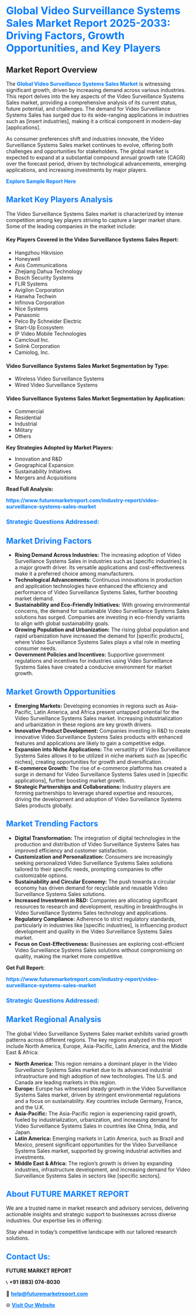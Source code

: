<h1 style="color: #007BFF;">Global Video Surveillance Systems Sales Market Report 2025-2033: Driving Factors, Growth Opportunities, and Key Players</h1>

<section id="overview">
<h2>Market Report Overview</h2>
<p>The <a href="https://www.futuremarketreport.com/industry-report/video-surveillance-systems-sales-market" style="color: #007BFF; text-decoration: none;"><strong>Global Video Surveillance Systems Sales Market</strong></a> is witnessing significant growth, driven by increasing demand across various industries. This report delves into the key aspects of the Video Surveillance Systems Sales market, providing a comprehensive analysis of its current status, future potential, and challenges. The demand for Video Surveillance Systems Sales has surged due to its wide-ranging applications in industries such as [insert industries], making it a critical component in modern-day [applications].</p>
<p>As consumer preferences shift and industries innovate, the Video Surveillance Systems Sales market continues to evolve, offering both challenges and opportunities for stakeholders. The global market is expected to expand at a substantial compound annual growth rate (CAGR) over the forecast period, driven by technological advancements, emerging applications, and increasing investments by major players.</p>
</section>

<section id="overview">
<p><a href="https://www.futuremarketreport.com/request-sample/reportId=109725" style="color: #007BFF; text-decoration: none;"><strong>Explore Sample Report Here</strong></a></p>
</section>

<section id="key-players">
<h2 style="color: #007BFF;">Market Key Players Analysis</h2>
<p>The Video Surveillance Systems Sales market is characterized by intense competition among key players striving to capture a larger market share. Some of the leading companies in the market include:</p>
<h4>Key Players Covered in the Video Surveillance Systems Sales Report:</h4>
<ul><li>Hangzhou Hikvision</li><li>Honeywell</li><li>Axis Communications</li><li>Zhejiang Dahua Technology</li><li>Bosch Security Systems</li><li>FLIR Systems</li><li>Avigilon Corporation</li><li>Hanwha Techwin</li><li>Infinova Corporation</li><li>Nice Systems</li><li>Panasonic</li><li>Pelco By Schneider Electric</li><li>Start-Up Ecosystem</li><li>IP Video Mobile Technologies</li><li>Camcloud Inc.</li><li>Solink Corporation</li><li>Camiolog, Inc.</li></ul>
<h4>Video Surveillance Systems Sales Market Segmentation by Type:</h4>
<ul><li>Wireless Video Surveillance Systems</li><li>Wired Video Surveillance Systems</li></ul>

<h4>Video Surveillance Systems Sales Market Segmentation by Application:</h4>
<ul><li>Commercial</li><li>Residential</li><li>Industrial</li><li>Military</li><li>Others</li></ul>
<p><strong>Key Strategies Adopted by Market Players:</strong></p>
<ul>
<li>Innovation and R&D</li>
<li>Geographical Expansion</li>
<li>Sustainability Initiatives</li>
<li>Mergers and Acquisitions</li>
</ul>
</section>

<section>
<p><strong>Read Full Analysis: </strong></p><a href="https://www.futuremarketreport.com/industry-report/video-surveillance-systems-sales-market" style="color: #007BFF; text-decoration: none;"><strong>https://www.futuremarketreport.com/industry-report/video-surveillance-systems-sales-market</strong></a>
<h3 style="color: #007BFF;">Strategic Questions Addressed:</h3>
</section>

<section id="driving-factors">
<h2 style="color: #007BFF;">Market Driving Factors</h2>
<ul>
<li><strong>Rising Demand Across Industries:</strong> The increasing adoption of Video Surveillance Systems Sales in industries such as [specific industries] is a major growth driver. Its versatile applications and cost-effectiveness make it a preferred choice among manufacturers.</li>
<li><strong>Technological Advancements:</strong> Continuous innovations in production and application technologies have enhanced the efficiency and performance of Video Surveillance Systems Sales, further boosting market demand.</li>
<li><strong>Sustainability and Eco-Friendly Initiatives:</strong> With growing environmental concerns, the demand for sustainable Video Surveillance Systems Sales solutions has surged. Companies are investing in eco-friendly variants to align with global sustainability goals.</li>
<li><strong>Growing Population and Urbanization:</strong> The rising global population and rapid urbanization have increased the demand for [specific products], where Video Surveillance Systems Sales plays a vital role in meeting consumer needs.</li>
<li><strong>Government Policies and Incentives:</strong> Supportive government regulations and incentives for industries using Video Surveillance Systems Sales have created a conducive environment for market growth.</li>
</ul>
</section>

<section id="growth-opportunities">
<h2 style="color: #007BFF;">Market Growth Opportunities</h2>
<ul>
<li><strong>Emerging Markets:</strong> Developing economies in regions such as Asia-Pacific, Latin America, and Africa present untapped potential for the Video Surveillance Systems Sales market. Increasing industrialization and urbanization in these regions are key growth drivers.</li>
<li><strong>Innovative Product Development:</strong> Companies investing in R&D to create innovative Video Surveillance Systems Sales products with enhanced features and applications are likely to gain a competitive edge.</li>
<li><strong>Expansion into Niche Applications:</strong> The versatility of Video Surveillance Systems Sales allows it to be utilized in niche markets such as [specific niches], creating opportunities for growth and diversification.</li>
<li><strong>E-commerce Growth:</strong> The rise of e-commerce platforms has created a surge in demand for Video Surveillance Systems Sales used in [specific applications], further boosting market growth.</li>
<li><strong>Strategic Partnerships and Collaborations:</strong> Industry players are forming partnerships to leverage shared expertise and resources, driving the development and adoption of Video Surveillance Systems Sales products globally.</li>
</ul>
</section>

<section id="trending-factors">
<h2 style="color: #007BFF;">Market Trending Factors</h2>
<ul>
<li><strong>Digital Transformation:</strong> The integration of digital technologies in the production and distribution of Video Surveillance Systems Sales has improved efficiency and customer satisfaction.</li>
<li><strong>Customization and Personalization:</strong> Consumers are increasingly seeking personalized Video Surveillance Systems Sales solutions tailored to their specific needs, prompting companies to offer customizable options.</li>
<li><strong>Sustainability and Circular Economy:</strong> The push towards a circular economy has driven demand for recyclable and reusable Video Surveillance Systems Sales solutions.</li>
<li><strong>Increased Investment in R&D:</strong> Companies are allocating significant resources to research and development, resulting in breakthroughs in Video Surveillance Systems Sales technology and applications.</li>
<li><strong>Regulatory Compliance:</strong> Adherence to strict regulatory standards, particularly in industries like [specific industries], is influencing product development and quality in the Video Surveillance Systems Sales market.</li>
<li><strong>Focus on Cost-Effectiveness:</strong> Businesses are exploring cost-efficient Video Surveillance Systems Sales solutions without compromising on quality, making the market more competitive.</li>
</ul>
</section>

<section>
<p><strong>Get Full Report: </strong></p><a href="https://www.futuremarketreport.com/industry-report/video-surveillance-systems-sales-market" style="color: #007BFF; text-decoration: none;"><strong>https://www.futuremarketreport.com/industry-report/video-surveillance-systems-sales-market</strong></a>
<h3 style="color: #007BFF;">Strategic Questions Addressed:</h3>
</section>


<section id="regional-analysis">
<h2 style="color: #007BFF;">Market Regional Analysis</h2>
<p>The global Video Surveillance Systems Sales market exhibits varied growth patterns across different regions. The key regions analyzed in this report include North America, Europe, Asia-Pacific, Latin America, and the Middle East & Africa:</p>
<ul>
<li><strong>North America:</strong> This region remains a dominant player in the Video Surveillance Systems Sales market due to its advanced industrial infrastructure and high adoption of new technologies. The U.S. and Canada are leading markets in this region.</li>
<li><strong>Europe:</strong> Europe has witnessed steady growth in the Video Surveillance Systems Sales market, driven by stringent environmental regulations and a focus on sustainability. Key countries include Germany, France, and the U.K.</li>
<li><strong>Asia-Pacific:</strong> The Asia-Pacific region is experiencing rapid growth, fueled by industrialization, urbanization, and increasing demand for Video Surveillance Systems Sales in countries like China, India, and Japan.</li>
<li><strong>Latin America:</strong> Emerging markets in Latin America, such as Brazil and Mexico, present significant opportunities for the Video Surveillance Systems Sales market, supported by growing industrial activities and investments.</li>
<li><strong>Middle East & Africa:</strong> The region’s growth is driven by expanding industries, infrastructure development, and increasing demand for Video Surveillance Systems Sales in sectors like [specific sectors].</li>
</ul>
</section>

<footer>
<h2 style="color: #007BFF;">About FUTURE MARKET REPORT</h2>
<p>We are a trusted name in market research and advisory services, delivering actionable insights and strategic support to businesses across diverse industries. Our expertise lies in offering:</p>

<p>Stay ahead in today’s competitive landscape with our tailored research solutions.</p>

<h2 style="color: #007BFF;">Contact Us:</h2>
<p><strong>FUTURE MARKET REPORT</strong></p>
<p>📞 <strong>+91 (883) 074-8030</strong></p>
<p>📧 <strong><a href="mailto:help@futuremarketreport.com" style="color: #007BFF;">help@futuremarketreport.com</a></strong></p>
<p>🌐 <strong><a href="https://www.futuremarketreport.com/" style="color: #007BFF;">Visit Our Website</a></strong></p>
</footer>